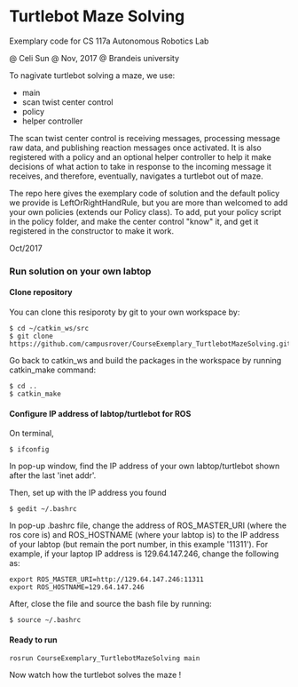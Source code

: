 # Turtlebot Maze Solving
Exemplary code for CS 117a Autonomous Robotics Lab 

@ Celi Sun @ Nov, 2017 @ Brandeis university 

To nagivate turtlebot solving a maze, we use: 

- main
- scan twist center control
- policy
- helper controller

The scan twist center control is receiving messages, processing message raw data, and publishing reaction messages once activated. It is also registered with a policy and an optional helper controller to help it make decisions of what action to take in response to the incoming message it receives, and therefore, eventually, navigates a turtlebot out of maze.

The repo here gives the exemplary code of solution and the default policy we provide is LeftOrRightHandRule, but you are more than welcomed to add your own policies (extends our Policy class). To add, put your policy script in the policy folder, and make the center control "know" it, and get it registered in the constructor to make it work.
 
Oct/2017


### Run solution on your own labtop
#### Clone repository
You can clone this resiporoty by git to your own workspace by:
```
$ cd ~/catkin_ws/src
$ git clone https://github.com/campusrover/CourseExemplary_TurtlebotMazeSolving.git
```
Go back to catkin_ws and build the packages in the workspace by running catkin_make command:
```
$ cd ..
$ catkin_make
```
#### Configure IP address of labtop/turtlebot for ROS
On terminal,
```
$ ifconfig
```
In pop-up window, find the IP address of your own labtop/turtlebot shown after the last 'inet addr'.

Then, set up with the IP address you found
```
$ gedit ~/.bashrc
```
In pop-up .bashrc file, change the address of ROS_MASTER_URI (where the ros core is) and ROS_HOSTNAME (where your labtop is) to the IP address of your labtop (but remain the port number, in this example '11311'). For example, if your laptop IP address is 129.64.147.246, change the following as:
```
export ROS_MASTER_URI=http://129.64.147.246:11311
export ROS_HOSTNAME=129.64.147.246
```
After, close the file and source the bash file by running:
```
$ source ~/.bashrc
```
#### Ready to run
```
rosrun CourseExemplary_TurtlebotMazeSolving main
```
Now watch how the turtlebot solves the maze !
